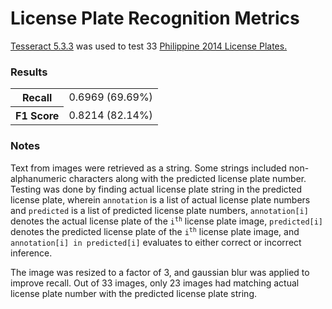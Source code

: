 <h1> License Plate Recognition Metrics </h1>
<p> 
    <a href="https://github.com/UB-Mannheim/tesseract/wiki">Tesseract 5.3.3</a>
    was used to test 33 
    <a href="https://universe.roboflow.com/2014-series-license-plate/knn-brxiq">Philippine 2014 License Plates.</a>
</p>
<h3> Results </h3>
<table>
    <tr>
        <th> Recall </th>
        <td> 0.6969 (69.69%) </td>
    </tr>
    <tr>
        <th> F1 Score </th>
        <td> 0.8214 (82.14%) </td>
    </tr>
</table>
<h3> Notes </h3>
<p> 
    Text from images were retrieved as a string. Some strings included non-alphanumeric characters along with the predicted license plate number. Testing was done by finding actual license plate string in the predicted license plate, wherein <code>annotation</code> is a list of actual license plate numbers and <code>predicted</code> is a list of predicted license plate numbers, <code>annotation[i]</code> denotes the actual license plate of the <code>i<sup>th</sup></code> license plate image, <code>predicted[i]</code> denotes the predicted license plate of the <code>i<sup>th</sup></code> license plate image, and <code>annotation[i] in predicted[i]</code> evaluates to either correct or incorrect inference.
</p>
<p>
    The image was resized to a factor of 3, and gaussian blur was applied to improve recall. Out of 33 images, only 23 images had matching actual license plate number with the predicted license plate string.
</p>
